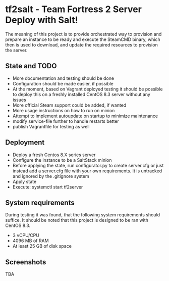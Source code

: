 # tf2salt - Team Fortress 2 Server Deploy with Salt!

The meaning of this project is to provide orchestrated way to provision and prepare an instance to be ready and execute the SteamCMD binary, which then is used to download, and update the required resources to provision the server. 

## State and TODO

- More documentation and testing should be done
- Configuration should be made easier, if possible
- At the moment, based on Vagrant deployed testing it should be possible to deploy this on a freshly installed CentOS 8.3 server without any issues
- More official Steam support could be added, if wanted
- More usage instructions on how to run on minion
- Attempt to implement autoupdate on startup to minimize maintenance
- modify service-file further to handle restarts better
- publish Vagrantfile for testing as well


## Deployment

- Deploy a fresh Centos 8.X series server
- Configure the instance to be a SaltStack minion
- Before applying the state, run configurator.py to create server.cfg or just instead add a server.cfg file with your own requirements. It is untracked and ignored by the .gitignore system
- Apply state
- Execute: systemctl start tf2server

## System requirements

During testing it was found, that the following system requirements should suffice. It should be noted that this project is designed to be ran with CentOS 8.3.

- 3 vCPU/CPU
- 4096 MB of RAM
- At least 25 GB of disk space

## Screenshots

TBA